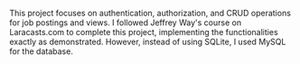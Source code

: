 This project focuses on authentication, authorization, and CRUD operations for job postings and views. I followed Jeffrey Way's course on Laracasts.com to complete this project, implementing the functionalities exactly as demonstrated. However, instead of using SQLite, I used MySQL for the database.
